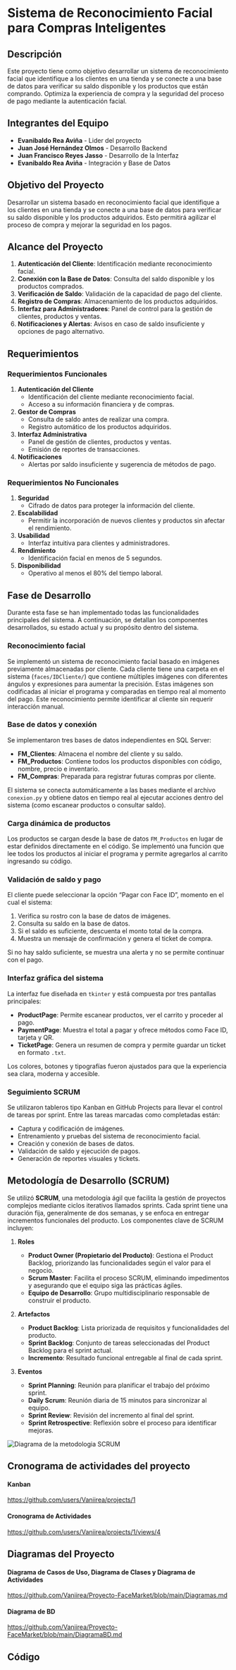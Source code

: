 # Sistema de Reconocimiento Facial para Compras Inteligentes

## Descripción
Este proyecto tiene como objetivo desarrollar un sistema de reconocimiento facial que identifique a los clientes en una tienda y se conecte a una base de datos para verificar su saldo disponible y los productos que están comprando. Optimiza la experiencia de compra y la seguridad del proceso de pago mediante la autenticación facial.

## Integrantes del Equipo
- **Evanibaldo Rea Aviña** - Lider del proyecto
- **Juan José Hernández Olmos** - Desarrollo Backend
- **Juan Francisco Reyes Jasso** - Desarrollo de la Interfaz
- **Evanibaldo Rea Aviña** - Integración y Base de Datos

## Objetivo del Proyecto
Desarrollar un sistema basado en reconocimiento facial que identifique a los clientes en una tienda y se conecte a una base de datos para verificar su saldo disponible y los productos adquiridos. Esto permitirá agilizar el proceso de compra y mejorar la seguridad en los pagos.

## Alcance del Proyecto
1. **Autenticación del Cliente**: Identificación mediante reconocimiento facial.
2. **Conexión con la Base de Datos**: Consulta del saldo disponible y los productos comprados.
3. **Verificación de Saldo**: Validación de la capacidad de pago del cliente.
4. **Registro de Compras**: Almacenamiento de los productos adquiridos.
5. **Interfaz para Administradores**: Panel de control para la gestión de clientes, productos y ventas.
6. **Notificaciones y Alertas**: Avisos en caso de saldo insuficiente y opciones de pago alternativo.

## Requerimientos

### Requerimientos Funcionales
1. **Autenticación del Cliente**
   - Identificación del cliente mediante reconocimiento facial.
   - Acceso a su información financiera y de compras.
2. **Gestor de Compras**
   - Consulta de saldo antes de realizar una compra.
   - Registro automático de los productos adquiridos.
3. **Interfaz Administrativa**
   - Panel de gestión de clientes, productos y ventas.
   - Emisión de reportes de transacciones.
4. **Notificaciones**
   - Alertas por saldo insuficiente y sugerencia de métodos de pago.

### Requerimientos No Funcionales
1. **Seguridad**
   - Cifrado de datos para proteger la información del cliente.
2. **Escalabilidad**
   - Permitir la incorporación de nuevos clientes y productos sin afectar el rendimiento.
3. **Usabilidad**
   - Interfaz intuitiva para clientes y administradores.
4. **Rendimiento**
   - Identificación facial en menos de 5 segundos.
5. **Disponibilidad**
   - Operativo al menos el 80% del tiempo laboral.

## Fase de Desarrollo

Durante esta fase se han implementado todas las funcionalidades principales del sistema. A continuación, se detallan los componentes desarrollados, su estado actual y su propósito dentro del sistema.

### Reconocimiento facial
Se implementó un sistema de reconocimiento facial basado en imágenes previamente almacenadas por cliente. Cada cliente tiene una carpeta en el sistema (`faces/IDCliente/`) que contiene múltiples imágenes con diferentes ángulos y expresiones para aumentar la precisión. Estas imágenes son codificadas al iniciar el programa y comparadas en tiempo real al momento del pago. Este reconocimiento permite identificar al cliente sin requerir interacción manual.

### Base de datos y conexión
Se implementaron tres bases de datos independientes en SQL Server:
- **FM_Clientes**: Almacena el nombre del cliente y su saldo.
- **FM_Productos**: Contiene todos los productos disponibles con código, nombre, precio e inventario.
- **FM_Compras**: Preparada para registrar futuras compras por cliente.

El sistema se conecta automáticamente a las bases mediante el archivo `conexion.py` y obtiene datos en tiempo real al ejecutar acciones dentro del sistema (como escanear productos o consultar saldo).

### Carga dinámica de productos
Los productos se cargan desde la base de datos `FM_Productos` en lugar de estar definidos directamente en el código. Se implementó una función que lee todos los productos al iniciar el programa y permite agregarlos al carrito ingresando su código.

### Validación de saldo y pago
El cliente puede seleccionar la opción “Pagar con Face ID”, momento en el cual el sistema:
1. Verifica su rostro con la base de datos de imágenes.
2. Consulta su saldo en la base de datos.
3. Si el saldo es suficiente, descuenta el monto total de la compra.
4. Muestra un mensaje de confirmación y genera el ticket de compra.

Si no hay saldo suficiente, se muestra una alerta y no se permite continuar con el pago.

### Interfaz gráfica del sistema
La interfaz fue diseñada en `tkinter` y está compuesta por tres pantallas principales:
- **ProductPage**: Permite escanear productos, ver el carrito y proceder al pago.
- **PaymentPage**: Muestra el total a pagar y ofrece métodos como Face ID, tarjeta y QR.
- **TicketPage**: Genera un resumen de compra y permite guardar un ticket en formato `.txt`.

Los colores, botones y tipografías fueron ajustados para que la experiencia sea clara, moderna y accesible.

### Seguimiento SCRUM
Se utilizaron tableros tipo Kanban en GitHub Projects para llevar el control de tareas por sprint. Entre las tareas marcadas como completadas están:
- Captura y codificación de imágenes.
- Entrenamiento y pruebas del sistema de reconocimiento facial.
- Creación y conexión de bases de datos.
- Validación de saldo y ejecución de pagos.
- Generación de reportes visuales y tickets.

## Metodología de Desarrollo (SCRUM)
Se utilizó **SCRUM**, una metodología ágil que facilita la gestión de proyectos complejos mediante ciclos iterativos llamados sprints. Cada sprint tiene una duración fija, generalmente de dos semanas, y se enfoca en entregar incrementos funcionales del producto. Los componentes clave de SCRUM incluyen:

1. **Roles**
   - **Product Owner (Propietario del Producto)**: Gestiona el Product Backlog, priorizando las funcionalidades según el valor para el negocio.
   - **Scrum Master**: Facilita el proceso SCRUM, eliminando impedimentos y asegurando que el equipo siga las prácticas ágiles.
   - **Equipo de Desarrollo**: Grupo multidisciplinario responsable de construir el producto.

2. **Artefactos**
   - **Product Backlog**: Lista priorizada de requisitos y funcionalidades del producto.
   - **Sprint Backlog**: Conjunto de tareas seleccionadas del Product Backlog para el sprint actual.
   - **Incremento**: Resultado funcional entregable al final de cada sprint.

3. **Eventos**
   - **Sprint Planning**: Reunión para planificar el trabajo del próximo sprint.
   - **Daily Scrum**: Reunión diaria de 15 minutos para sincronizar al equipo.
   - **Sprint Review**: Revisión del incremento al final del sprint.
   - **Sprint Retrospective**: Reflexión sobre el proceso para identificar mejoras.

![Diagrama de la metodologia SCRUM](images/metodologia-scrum.png)

## Cronograma de actividades del proyecto
#### Kanban
https://github.com/users/Vaniirea/projects/1
#### Cronograma de Actividades
https://github.com/users/Vaniirea/projects/1/views/4

## Diagramas del Proyecto
#### Diagrama de Casos de Uso, Diagrama de Clases y Diagrama de Actividades
https://github.com/Vaniirea/Proyecto-FaceMarket/blob/main/Diagramas.md

#### Diagrama de BD
https://github.com/Vaniirea/Proyecto-FaceMarket/blob/main/DiagramaBD.md

## Código
